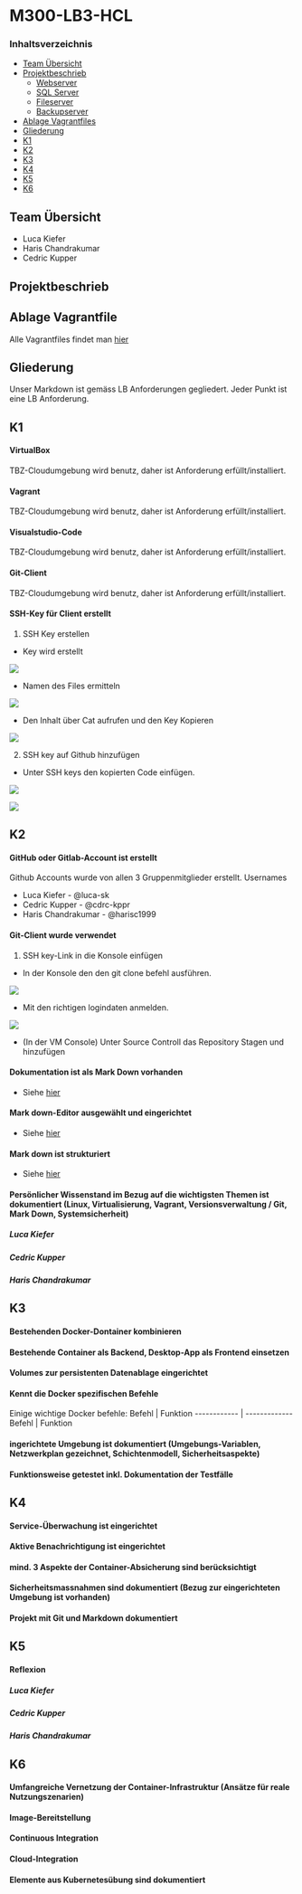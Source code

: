 # M300-LB3-HCL

### Inhaltsverzeichnis
* [Team  Übersicht]()
* [Projektbeschrieb]()
  * [Webserver]()
  * [SQL Server]()
  * [Fileserver]()
  * [Backupserver]()
* [Ablage Vagrantfiles]()
* [Gliederung]()
* [K1]()
* [K2]()
* [K3]()
* [K4]()
* [K5]()
* [K6]()



## Team Übersicht
* Luca Kiefer
* Haris Chandrakumar
* Cedric Kupper

## Projektbeschrieb


## Ablage Vagrantfile
Alle Vagrantfiles findet man [hier](https://github.com/cdrc-kppr/M300-LB3-HCL/tree/master/Files)


## Gliederung
Unser Markdown ist gemäss LB Anforderungen gegliedert.
Jeder Punkt ist eine LB Anforderung.

## K1

#### VirtualBox
TBZ-Cloudumgebung wird benutz, daher ist Anforderung erfüllt/installiert.

#### Vagrant
TBZ-Cloudumgebung wird benutz, daher ist Anforderung erfüllt/installiert.

#### Visualstudio-Code
TBZ-Cloudumgebung wird benutz, daher ist Anforderung erfüllt/installiert.

#### Git-Client
TBZ-Cloudumgebung wird benutz, daher ist Anforderung erfüllt/installiert.

#### SSH-Key für Client erstellt
1. SSH Key erstellen 

  * Key wird erstellt

![](images/Bild1.png)

  * Namen des Files ermitteln

![](images/Bild2.png)

  * Den Inhalt über Cat aufrufen und den Key Kopieren

![](images/Bild3.png)
  
2. SSH key auf Github hinzufügen

  * Unter SSH keys den kopierten Code einfügen.

![](images/Bild4.png)

![](images/Bild5.png)

## K2
#### GitHub oder Gitlab-Account ist erstellt
Github Accounts wurde von allen 3 Gruppenmitglieder erstellt.
Usernames
* Luca Kiefer - @luca-sk  
* Cedric Kupper - @cdrc-kppr  
* Haris Chandrakumar - @harisc1999

#### Git-Client wurde verwendet
1. SSH key-Link in die Konsole einfügen

  * In der Konsole den den git clone befehl ausführen.

![](images/Bild6.png)
  
  * Mit den richtigen logindaten anmelden.

![](images/Bild7.png)

 * (In der VM Console) Unter Source Controll das Repository Stagen und hinzufügen


#### Dokumentation ist als Mark Down vorhanden
* Siehe [hier](https://github.com/cdrc-kppr/M300-KCL)


#### Mark down-Editor ausgewählt und eingerichtet
* Siehe [hier](https://github.com/cdrc-kppr/M300-KCL)

#### Mark down ist strukturiert
* Siehe [hier](https://github.com/cdrc-kppr/M300-KCL)

#### Persönlicher Wissenstand im Bezug auf die wichtigsten Themen ist dokumentiert (Linux, Virtualisierung, Vagrant, Versionsverwaltung / Git, Mark Down, Systemsicherheit)
##### Luca Kiefer


##### Cedric Kupper


##### Haris Chandrakumar



## K3
#### Bestehenden Docker-Dontainer kombinieren

#### Bestehende Container als Backend, Desktop-App als Frontend  einsetzen

#### Volumes zur persistenten Datenablage eingerichtet

#### Kennt die Docker spezifischen Befehle
Einige wichtige Docker befehle:
Befehl | Funktion
------------ | -------------
Befehl | Funktion

#### ingerichtete Umgebung ist dokumentiert (Umgebungs-Variablen, Netzwerkplan gezeichnet, Schichtenmodell, Sicherheitsaspekte)

#### Funktionsweise getestet inkl. Dokumentation der Testfälle



## K4
#### Service-Überwachung ist eingerichtet

#### Aktive Benachrichtigung ist eingerichtet

#### mind. 3 Aspekte der Container-Absicherung sind berücksichtigt

#### Sicherheitsmassnahmen sind dokumentiert (Bezug zur eingerichteten Umgebung ist vorhanden)

#### Projekt mit Git und Markdown dokumentiert


## K5

#### Reflexion
##### Luca Kiefer


##### Cedric Kupper


##### Haris Chandrakumar


## K6
#### Umfangreiche Vernetzung der Container-Infrastruktur (Ansätze für reale Nutzungszenarien)

#### Image-Bereitstellung

#### Continuous Integration

#### Cloud-Integration

#### Elemente aus Kubernetesübung sind dokumentiert

